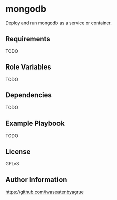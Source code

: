mongodb
=========

Deploy and run mongodb as a service or container.

Requirements
------------

TODO

Role Variables
--------------

TODO

Dependencies
------------

TODO

Example Playbook
----------------

TODO

License
-------

GPLv3

Author Information
------------------

https://github.com/iwaseatenbyagrue
